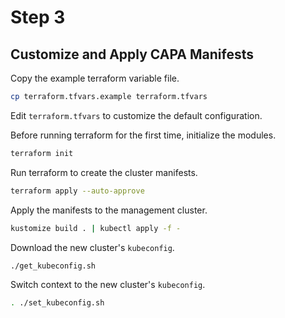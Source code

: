 # Step 3
## Customize and Apply CAPA Manifests

Copy the example terraform variable file.

```bash
cp terraform.tfvars.example terraform.tfvars
```

Edit `terraform.tfvars` to customize the default configuration.

Before running terraform for the first time, initialize the modules.

```bash
terraform init
```

Run terraform to create the cluster manifests.

```bash
terraform apply --auto-approve
```

Apply the manifests to the management cluster.
```bash
kustomize build . | kubectl apply -f -
```

Download the new cluster's `kubeconfig`.
```bash
./get_kubeconfig.sh
```

Switch context to the new cluster's `kubeconfig`.
```bash
. ./set_kubeconfig.sh
```
